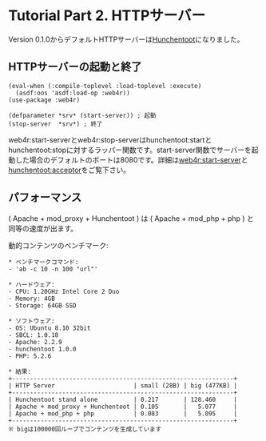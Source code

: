 Tutorial Part 2. HTTPサーバー
==============================
Version 0.1.0からデフォルトHTTPサーバーは[Hunchentoot](http://www.weitz.de/hunchentoot/)になりました。

HTTPサーバーの起動と終了
-------------------------

    (eval-when (:compile-toplevel :load-toplevel :execute)
      (asdf:oos 'asdf:load-op :web4r))
    (use-package :web4r)

    (defparameter *srv* (start-server)) ; 起動
    (stop-server  *srv*) ; 終了

web4r:start-serverとweb4r:stop-serverはhunchentoot:startとhunchentoot:stopに対するラッパー関数です。start-server関数でサーバーを起動した場合のデフォルトのポートは8080です。詳細は[web4r:start-server](api#start-server)と[hunchentoot:acceptor](http://www.weitz.de/hunchentoot/#acceptors)をご覧下さい。

パフォーマンス
---------------
( Apache + mod\_proxy + Hunchentoot ) は ( Apache + mod\_php + php ) と同等の速度が出ます。

動的コンテンツのベンチマーク:

    * ベンチマークコマンド:
    - 'ab -c 10 -n 100 "url"'
    
    * ハードウェア:
    - CPU: 1.20GHz Intel Core 2 Duo
    - Memory: 4GB
    - Storage: 64GB SSD
    
    * ソフトウェア:
    - OS: Ubuntu 8.10 32bit
    - SBCL: 1.0.18
    - Apache: 2.2.9
    - hunchentoot 1.0.0
    - PHP: 5.2.6

    * 結果:
    +--------------------------------------------------------------+
    | HTTP Server                      | small (28B) | big (477KB) |
    +--------------------------------------------------------------+
    | Hunchentoot stand alone          | 0.217       | 128.460     |
    | Apache + mod_proxy + Hunchentoot | 0.105       |   5.077     |
    | Apache + mod_php + php           | 0.083       |   5.095     |
    +--------------------------------------------------------------+
    ※ bigは100000回ループでコンテンツを生成しています

